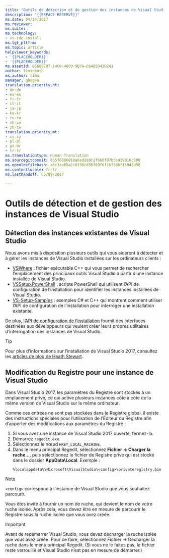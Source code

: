 ```yaml
---
title: "Outils de détection et de gestion des instances de Visual Studio | Microsoft Docs"
description: "{{ESPACE RÉSERVÉ}}"
ms.date: 04/14/2017
ms.reviewer: 
ms.suite: 
ms.technology:
- vs-ide-install
ms.tgt_pltfrm: 
ms.topic: article
helpviewer_keywords:
- '{{PLACEHOLDER}}'
- '{{PLACEHOLDER}}'
ms.assetid: 85686707-14C0-4860-9B7A-66485D43D241
author: timsneath
ms.author: tims
manager: ghogen
translation.priority.ht:
- de-de
- es-es
- fr-fr
- it-it
- ja-jp
- ko-kr
- ru-ru
- zh-cn
- zh-tw
translation.priority.mt:
- cs-cz
- pl-pl
- pt-br
- tr-tr
ms.translationtype: Human Translation
ms.sourcegitcommit: 85576806818a6ed289c2f660f87b5c419016c600
ms.openlocfilehash: a6c3aa65a2c0198c856f09f6f16f58bf16945d58
ms.contentlocale: fr-fr
ms.lasthandoff: 05/09/2017

---
```

# <a name="tools-for-detecting-and-managing-visual-studio-instances"></a>Outils de détection et de gestion des instances de Visual Studio

## <a name="detecting-existing-visual-studio-instances"></a>Détection des instances existantes de Visual Studio
Nous avons mis à disposition plusieurs outils qui vous aideront à détecter et à gérer les instances de Visual Studio installées sur les ordinateurs clients :

* [VSWhere](https://github.com/microsoft/vswhere) : fichier exécutable C++ qui vous permet de rechercher l’emplacement des principaux outils Visual Studio à partir d’une instance installée de Visual Studio.
* [VSSetup.PowerShell](https://github.com/microsoft/vssetup.powershell) : scripts PowerShell qui utilisent l’API de configuration de l’installation pour identifier les instances installées de Visual Studio.
* [VS-Setup-Samples](https://github.com/microsoft/vs-setup-samples) : exemples C# et C++ qui montrent comment utiliser l’API de configuration de l’installation pour interroger une installation existante.

De plus, l’[API de configuration de l’installation](https://msdn.microsoft.com/en-us/library/microsoft.visualstudio.setup.configuration.aspx) fournit des interfaces destinées aux développeurs qui veulent créer leurs propres utilitaires d’interrogation des instances de Visual Studio.

>[!TIP]
>Pour plus d’informations sur l’installation de Visual Studio 2017, consultez les [articles de blog de Heath Stewart](https://blogs.msdn.microsoft.com/heaths/tag/vs2017/).


## <a name="editing-the-registry-for-a-visual-studio-instance"></a>Modification du Registre pour une instance de Visual Studio
Dans Visual Studio 2017, les paramètres du Registre sont stockés à un emplacement privé, ce qui active plusieurs instances côte à côte de la même version de Visual Studio sur le même ordinateur.

Comme ces entrées ne sont pas stockées dans le Registre global, il existe des instructions spéciales pour l’utilisation de l’Éditeur du Registre afin d’apporter des modifications aux paramètres du Registre :

1. Si vous avez une instance de Visual Studio 2017 ouverte, fermez-la.
2. Démarrez `regedit.exe`.
3. Sélectionnez le nœud `HKEY_LOCAL_MACHINE`.
4. Dans le menu principal Regedit, sélectionnez **Fichier -> Charger la ruche...**, puis sélectionnez le fichier de Registre privé qui est stocké dans le dossier **AppData\Local**. Exemple :
   ```
   %localappdata%\Microsoft\VisualStudio\<config>\privateregistry.bin
   ```

> [!NOTE]
> `<config>` correspond à l’instance de Visual Studio que vous souhaitez parcourir.

Vous êtes invité à fournir un nom de ruche, qui devient le nom de votre ruche isolée. Après cela, vous devez être en mesure de parcourir le Registre sous la ruche isolée que vous avez créée.

> [!IMPORTANT]
> Avant de redémarrer Visual Studio, vous devez décharger la ruche isolée que vous avez créée. Pour ce faire, sélectionnez Fichier -> Décharger la ruche dans le menu principal Regedit. (Si vous ne le faites pas, le fichier reste verrouillé et Visual Studio n’est pas en mesure de démarrer.)

